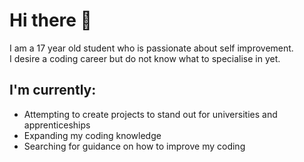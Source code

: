 # Hi there 👋
I am a 17 year old student who is passionate about self improvement.  
I desire a coding career but do not know what to specialise in yet.  

## I'm currently:
- Attempting to create projects to stand out for universities and apprenticeships
- Expanding my coding knowledge 
- Searching for guidance on how to improve my coding

<!--
**baorii/baorii** is a ✨ _special_ ✨ repository because its `README.md` (this file) appears on your GitHub profile.

Here are some ideas to get you started:

- 🔭 I’m currently working on ...
- 🌱 I’m currently learning ...
- 👯 I’m looking to collaborate on ...
- 🤔 I’m looking for help with ...
- 💬 Ask me about ...
- 📫 How to reach me: ...
- 😄 Pronouns: ...
- ⚡ Fun fact: ...

Things to add: 
- Images
- Emojis 
- GIFS?
- 
-->
